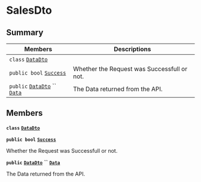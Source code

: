 # SalesDto

## Summary

| Members                                                                                                                                                                                                                               | Descriptions                                |
| ------------------------------------------------------------------------------------------------------------------------------------------------------------------------------------------------------------------------------------- | ------------------------------------------- |
| `class` [`DataDto`](AtomicMarketApiClient--Sales--SalesDto--DataDto.md)                                                                                                                                                               |                                             |
| `public bool` [`Success`](AtomicMarketApiClient--Sales--SalesDto.md#class\_atomic\_market\_api\_client\_1\_1\_sales\_1\_1\_sales\_dto\_1a506fb037fbb6bfe8f254c021a2c3cfac)                                                            | Whether the Request was Successfull or not. |
| `public` [`DataDto`](AtomicMarketApiClient--Sales--SalesDto--DataDto.md) `` [`Data`](AtomicMarketApiClient--Sales--SalesDto.md#class\_atomic\_market\_api\_client\_1\_1\_sales\_1\_1\_sales\_dto\_1a6ed89521b3da4f30d2ab82c36d0afd13) | The Data returned from the API.             |

## Members

**`class`** [**`DataDto`**](AtomicMarketApiClient--Sales--SalesDto--DataDto.md)

**`public bool`** [**`Success`**](AtomicMarketApiClient--Sales--SalesDto.md#class\_atomic\_market\_api\_client\_1\_1\_sales\_1\_1\_sales\_dto\_1a506fb037fbb6bfe8f254c021a2c3cfac)

Whether the Request was Successfull or not.

**`public`** [**`DataDto`**](AtomicMarketApiClient--Sales--SalesDto--DataDto.md) **``** [**`Data`**](AtomicMarketApiClient--Sales--SalesDto.md#class\_atomic\_market\_api\_client\_1\_1\_sales\_1\_1\_sales\_dto\_1a6ed89521b3da4f30d2ab82c36d0afd13)

The Data returned from the API.

